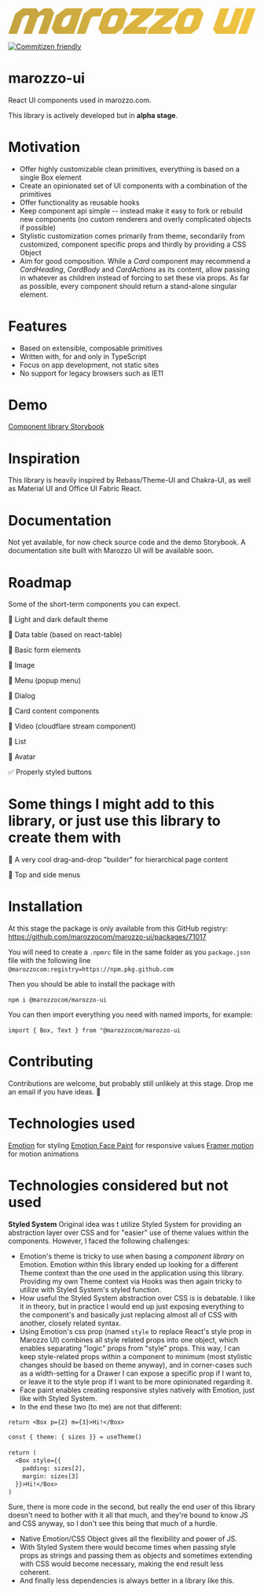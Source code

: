 <div style="margin-top: 10px;">
  <a href="https://github.com/marozzocom/marozzo-ui/tree/master/logo">
    <img src="https://raw.githubusercontent.com/marozzocom/marozzo-ui/master/logo/2x/logo%402x.png" alt="marozzo-ui logo" width="600" />
  </a>
</div>

[![Commitizen friendly](https://img.shields.io/badge/commitizen-friendly-brightgreen.svg)](http://commitizen.github.io/cz-cli/)

# marozzo-ui

React UI components used in marozzo.com.

This library is actively developed but in **alpha stage**.

# Motivation

- Offer highly customizable clean primitives, everything is based on a single Box element
- Create an opinionated set of UI components with a combination of the primitives
- Offer functionality as reusable hooks
- Keep component api simple -- instead make it easy to fork or rebuild new components (no custom renderers and overly complicated objects if possible)
- Stylistic customization comes primarily from theme, secondarily from customized, component specific props and thirdly by providing a CSS Object
- Aim for good composition. While a _Card_ component may recommend a _CardHeading_, _CardBody_ and _CardActions_ as its content, allow passing in whatever as children instead of forcing to set these via props. As far as possible, every component should return a stand-alone singular element.

# Features

- Based on extensible, composable primitives
- Written with, for and only in TypeScript
- Focus on app development, not static sites
- No support for legacy browsers such as IE11

# Demo

[Component library Storybook](https://marozzoui.marozzo.com)

# Inspiration

This library is heavily inspired by Rebass/Theme-UI and Chakra-UI, as well as Material UI and Office UI Fabric React.

# Documentation

Not yet available, for now check source code and the demo Storybook. A documentation site built with Marozzo UI will be available soon.

# Roadmap

Some of the short-term components you can expect.

🔲 Light and dark default theme

🔲 Data table (based on react-table)

🔲 Basic form elements

🔲 Image

🔲 Menu (popup menu)

🔲 Dialog

🔲 Card content components

🔲 Video (cloudflare stream component)

🔲 List

🔲 Avatar

✅ Properly styled buttons

# Some things I might add to this library, or just use this library to create them with

🔲 A very cool drag-and-drop "builder" for hierarchical page content

🔲 Top and side menus

# Installation

At this stage the package is only available from this GitHub registry: https://github.com/marozzocom/marozzo-ui/packages/71017

You will need to create a `.npmrc` file in the same folder as you `package.json` file with the following line
`@marozzocom:registry=https://npm.pkg.github.com`

Then you should be able to install the package with

`npm i @marozzocom/marozzo-ui`

You can then import everything you need with named imports, for example:

`import { Box, Text } from "@marozzocom/marozzo-ui`

# Contributing

Contributions are welcome, but probably still unlikely at this stage. Drop me an email if you have ideas. 🙂

# Technologies used

[Emotion](https://emotion.sh/) for styling
[Emotion Face Paint](https://github.com/emotion-js/facepaint) for responsive values
[Framer motion](https://www.framer.com/motion/) for motion animations

# Technologies considered but not used

**Styled System** Original idea was t utilize Styled System for providing an abstraction layer over CSS and for "easier" use of theme values within the components. However, I faced the following challenges:

- Emotion's theme is tricky to use when basing a _component library_ on Emotion. Emotion within this library ended up looking for a different Theme context than the one used in the application using this library. Providing my own Theme context via Hooks was then again tricky to utilize with Styled System's styled function.
- How useful the Styled System abstraction over CSS is is debatable. I like it in theory, but in practice I would end up just exposing everything to the component's and basically just replacing almost all of CSS with another, closely related syntax.
- Using Emotion's css prop (named `style` to replace React's style prop in Marozzo UI) combines all style related props into one object, which enables separating "logic" props from "style" props. This way, I can keep style-related props within a component to minimum (most stylistic changes should be based on theme anyway), and in corner-cases such as a width-setting for a Drawer I can expose a specific prop if I want to, or leave it to the style prop if I want to be more opinionated regarding it.
- Face paint enables creating responsive styles natively with Emotion, just like with Styled System.
- In the end these two (to me) are not that different:

```
return <Box p={2} m={3}>Hi!</Box>
```

```
const { theme: { sizes }} = useTheme()

return (
  <Box style={{
    padding: sizes[2],
    margin: sizes[3]
  }}>Hi!</Box>
)
```

Sure, there is more code in the second, but really the end user of this library doesn't need to bother with it all that much, and they're bound to know JS and CSS anyway, so I don't see this being that much of a hurdle.

- Native Emotion/CSS Object gives all the flexibility and power of JS.
- With Styled System there would become times when passing style props as strings and passing them as objects and sometimes extending with CSS would become necessary, making the end result less coherent.
- And finally less dependencies is always better in a library like this.
